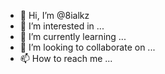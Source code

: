 - 👋 Hi, I’m @8ialkz
- 👀 I’m interested in ...
- 🌱 I’m currently learning ...
- 💞️ I’m looking to collaborate on ...
- 📫 How to reach me ...

<!---
8ialkz/8ialkz is a ✨ special ✨ repository because its `README.md` (this file) appears on your GitHub profile.
You can click the Preview link to take a look at your changes.
--->
